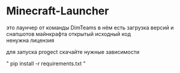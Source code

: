 # Minecraft-Launcher
это лаунчер от команды DimTeams 
в нём есть загрузка версий и снапшотов майнкрафта 
открытый исходный код  
ненужна лицензия 
  
  
для запуска progect скачайте нужные зависимости

"
pip install -r requirements.txt
"
